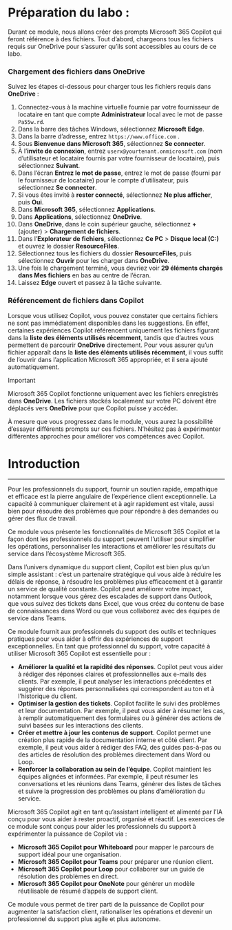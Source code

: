 # Préparation du labo :

Durant ce module, nous allons créer des prompts Microsoft 365 Copilot qui feront référence à des fichiers. Tout d’abord, chargeons tous les fichiers requis sur OneDrive pour s’assurer qu’ils sont accessibles au cours de ce labo.


### Chargement des fichiers dans OneDrive

Suivez les étapes ci-dessous pour charger tous les fichiers requis dans **OneDrive** :

1. Connectez-vous à la machine virtuelle fournie par votre fournisseur de locataire en tant que compte **Administrateur** local avec le mot de passe `Pa55w.rd`.
2. Dans la barre des tâches Windows, sélectionnez **Microsoft Edge**.
3. Dans la barre d’adresse, entrez `https://www.office.com` .
4. Sous **Bienvenue dans Microsoft 365**, sélectionnez **Se connecter**.
5. À l’**invite de connexion**, entrez `userx@yourtenant.onmicrosoft.com` (nom d’utilisateur et locataire fournis par votre fournisseur de locataire), puis sélectionnez **Suivant**.
6. Dans l’écran **Entrez le mot de passe**, entrez le mot de passe (fourni par le fournisseur de locataire) pour le compte d’utilisateur, puis sélectionnez **Se connecter**.
7. Si vous êtes invité à **rester connecté**, sélectionnez **Ne plus afficher**, puis **Oui**.
8. Dans **Microsoft 365**, sélectionnez **Applications**.
9. Dans **Applications**, sélectionnez **OneDrive**.
10. Dans **OneDrive**, dans le coin supérieur gauche, sélectionnez **+** (ajouter) > **Chargement de fichiers**.
11. Dans l’**Explorateur de fichiers**, sélectionnez **Ce PC** > **Disque local (C:)** et ouvrez le dossier **ResourceFiles**.
12. Sélectionnez tous les fichiers du dossier **ResourceFiles**, puis sélectionnez **Ouvrir** pour les charger dans **OneDrive**.
13. Une fois le chargement terminé, vous devriez voir **29 éléments chargés dans Mes fichiers** en bas au centre de l’écran.
14. Laissez **Edge** ouvert et passez à la tâche suivante.

### Référencement de fichiers dans Copilot

Lorsque vous utilisez Copilot, vous pouvez constater que certains fichiers ne sont pas immédiatement disponibles dans les suggestions. En effet, certaines expériences Copilot référencent uniquement les fichiers figurant dans la **liste des éléments utilisés récemment**, tandis que d’autres vous permettent de parcourir **OneDrive** directement. Pour vous assurer qu’un fichier apparaît dans la **liste des éléments utilisés récemment**, il vous suffit de l’ouvrir dans l’application Microsoft 365 appropriée, et il sera ajouté automatiquement.

> [!IMPORTANT]
> Microsoft 365 Copilot fonctionne uniquement avec les fichiers enregistrés dans **OneDrive**. Les fichiers stockés localement sur votre PC doivent être déplacés vers **OneDrive** pour que Copilot puisse y accéder.

À mesure que vous progressez dans le module, vous aurez la possibilité d’essayer différents prompts sur ces fichiers. N’hésitez pas à expérimenter différentes approches pour améliorer vos compétences avec Copilot.

# Introduction
---
Pour les professionnels du support, fournir un soutien rapide, empathique et efficace est la pierre angulaire de l’expérience client exceptionnelle. La capacité à communiquer clairement et à agir rapidement est vitale, aussi bien pour résoudre des problèmes que pour répondre à des demandes ou gérer des flux de travail.

Ce module vous présente les fonctionnalités de Microsoft 365 Copilot et la façon dont les professionnels du support peuvent l’utiliser pour simplifier les opérations, personnaliser les interactions et améliorer les résultats du service dans l’écosystème Microsoft 365.

Dans l’univers dynamique du support client, Copilot est bien plus qu’un simple assistant : c’est un partenaire stratégique qui vous aide à réduire les délais de réponse, à résoudre les problèmes plus efficacement et à garantir un service de qualité constante. Copilot peut améliorer votre impact, notamment lorsque vous gérez des escalades de support dans Outlook, que vous suivez des tickets dans Excel, que vous créez du contenu de base de connaissances dans Word ou que vous collaborez avec des équipes de service dans Teams.

Ce module fournit aux professionnels du support des outils et techniques pratiques pour vous aider à offrir des expériences de support exceptionnelles. En tant que professionnel du support, votre capacité à utiliser Microsoft 365 Copilot est essentielle pour :

- **Améliorer la qualité et la rapidité des réponses**. Copilot peut vous aider à rédiger des réponses claires et professionnelles aux e-mails des clients. Par exemple, il peut analyser les interactions précédentes et suggérer des réponses personnalisées qui correspondent au ton et à l’historique du client.
- **Optimiser la gestion des tickets**. Copilot facilite le suivi des problèmes et leur documentation. Par exemple, il peut vous aider à résumer les cas, à remplir automatiquement des formulaires ou à générer des actions de suivi basées sur les interactions des clients.
- **Créer et mettre à jour les contenus de support**. Copilot permet une création plus rapide de la documentation interne et côté client. Par exemple, il peut vous aider à rédiger des FAQ, des guides pas-à-pas ou des articles de résolution des problèmes directement dans Word ou Loop.
- **Renforcer la collaboration au sein de l’équipe**. Copilot maintient les équipes alignées et informées. Par exemple, il peut résumer les conversations et les réunions dans Teams, générer des listes de tâches et suivre la progression des problèmes ou plans d’amélioration du service.

Microsoft 365 Copilot agit en tant qu’assistant intelligent et alimenté par l’IA conçu pour vous aider à rester proactif, organisé et réactif. Les exercices de ce module sont conçus pour aider les professionnels du support à expérimenter la puissance de Copilot via :

- **Microsoft 365 Copilot pour Whiteboard** pour mapper le parcours de support idéal pour une organisation.
- **Microsoft 365 Copilot pour Teams** pour préparer une réunion client.
- **Microsoft 365 Copilot pour Loop** pour collaborer sur un guide de résolution des problèmes en direct.
- **Microsoft 365 Copilot pour OneNote** pour générer un modèle réutilisable de résumé d’appels de support client.

Ce module vous permet de tirer parti de la puissance de Copilot pour augmenter la satisfaction client, rationaliser les opérations et devenir un professionnel du support plus agile et plus autonome.

